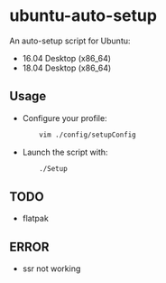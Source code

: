 # ubuntu-auto-setup

An auto-setup script for Ubuntu:

- 16.04 Desktop (x86_64)
- 18.04 Desktop (x86_64)

## Usage

- Configure your profile:
    ```bash
        vim ./config/setupConfig
    ```
- Launch the script with:
    ```bash
        ./Setup
    ```

## TODO

- flatpak

## ERROR

- ssr not working
